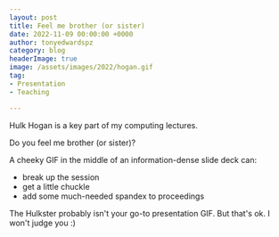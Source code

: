 ```yaml
---
layout: post
title: Feel me brother (or sister)
date: 2022-11-09 00:00:00 +0000
author: tonyedwardspz
category: blog
headerImage: true
image: /assets/images/2022/hogan.gif
tag:
- Presentation
- Teaching

---
```


Hulk Hogan is a key part of my computing lectures.

Do you feel me brother (or sister)?

A cheeky GIF in the middle of an information-dense slide deck can:

- break up the session
- get a little chuckle
- add some much-needed spandex to proceedings

The Hulkster probably isn't your go-to presentation GIF. But that's ok. I won't judge you :)
